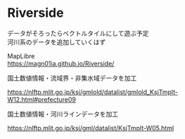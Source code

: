 # Riverside  

データがそろったらベクトルタイルにして遊ぶ予定  
河川系のデータを追加していくはず  

MapLibre  
https://magn01ia.github.io/Riverside/  

国土数値情報・流域界・非集水域データを加工  

https://nlftp.mlit.go.jp/ksj/gmlold/datalist/gmlold_KsjTmplt-W12.html#prefecture09  

国土数値情報・河川ラインデータを加工  

https://nlftp.mlit.go.jp/ksj/gml/datalist/KsjTmplt-W05.html
